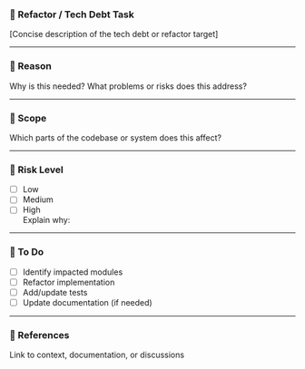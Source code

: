 ### 🧹 Refactor / Tech Debt Task
[Concise description of the tech debt or refactor target]

---

### 🤔 Reason
Why is this needed? What problems or risks does this address?

---

### 🎯 Scope
Which parts of the codebase or system does this affect?

---

### 🧪 Risk Level
- [ ] Low
- [ ] Medium
- [ ] High  
Explain why:

---

### 📝 To Do
- [ ] Identify impacted modules
- [ ] Refactor implementation
- [ ] Add/update tests
- [ ] Update documentation (if needed)

---

### 🔗 References
Link to context, documentation, or discussions
